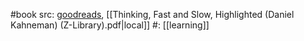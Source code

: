 #book 
src: [goodreads](https://www.goodreads.com/book/show/11468377-thinking-fast-and-slow), [[Thinking, Fast and Slow, Highlighted (Daniel Kahneman) (Z-Library).pdf|local]] 
#: [[learning]] 
